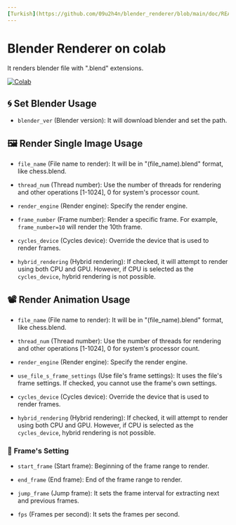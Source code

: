 ```yaml
---
[Turkish](https://github.com/09u2h4n/blender_renderer/blob/main/doc/README_TR.md) | [English](https://github.com/09u2h4n/blender_renderer/blob/main/README.md)
---
```


# **Blender Renderer on colab**
It renders blender file with ".blend" extensions.

[![Colab](https://img.shields.io/badge/Colab-F9AB00?style=for-the-badge&logo=googlecolab&color=525252)](https://colab.research.google.com/github/09u2h4n/blender_renderer/blob/main/blender_renderer_v01.ipynb)

## 🌀 **Set Blender Usage**

- `blender_ver` (Blender version): It will download blender and set the path.

## 🖼️ **Render Single Image Usage**

- `file_name` (File name to render): It will be in "(file_name).blend" format, like chess.blend.

- `thread_num` (Thread number): Use the number of threads for rendering and other operations [1-1024], 0 for system's processor count.

- `render_engine` (Render engine): Specify the render engine.

- `frame_number` (Frame number): Render a specific frame. For example, `frame_number=10` will render the 10th frame.

- `cycles_device` (Cycles device): Override the device that is used to render frames.

- `hybrid_rendering` (Hybrid rendering): If checked, it will attempt to render using both CPU and GPU. However, if CPU is selected as the `cycles_device`, hybrid rendering is not possible.

## 📽️ **Render Animation Usage**

- `file_name` (File name to render): It will be in "(file_name).blend" format, like chess.blend.

- `thread_num` (Thread number): Use the number of threads for rendering and other operations [1-1024], 0 for system's processor count.

- `render_engine` (Render engine): Specify the render engine.

- `use_file_s_frame_settings` (Use file's frame settings): It uses the file's frame settings. If checked, you cannot use the frame's own settings.

- `cycles_device` (Cycles device): Override the device that is used to render frames.

- `hybrid_rendering` (Hybrid rendering): If checked, it will attempt to render using both CPU and GPU. However, if CPU is selected as the `cycles_device`, hybrid rendering is not possible.

### 📅 **Frame's Setting**

- `start_frame` (Start frame): Beginning of the frame range to render.

- `end_frame` (End frame): End of the frame range to render.

- `jump_frame` (Jump frame): It sets the frame interval for extracting next and previous frames.

- `fps` (Frames per second): It sets the frames per second.
